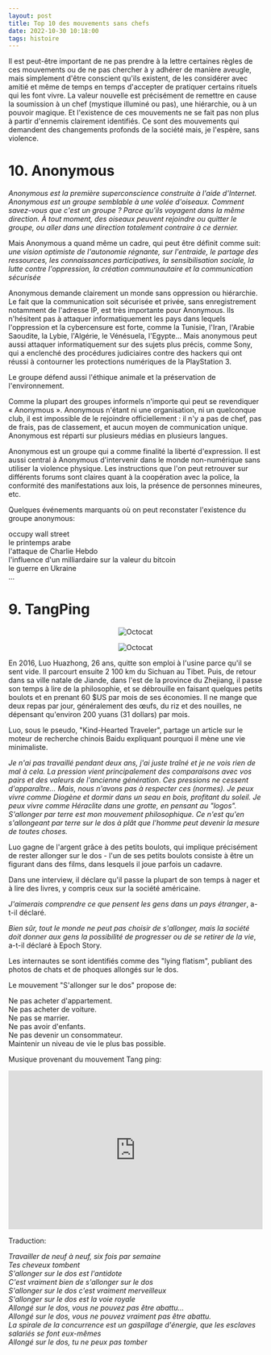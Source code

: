 ```yaml
---
layout: post
title: Top 10 des mouvements sans chefs
date: 2022-10-30 10:18:00
tags: histoire
---
```


Il est peut-être important de ne pas prendre à la lettre certaines règles de ces mouvements ou de ne pas chercher à y adhérer de manière aveugle, mais simplement d'être conscient qu'ils existent, de les considérer avec amitié et même de temps en temps d'accepter de pratiquer certains rituels qui les font vivre. La valeur nouvelle est précisément de remettre en cause la soumission à un chef (mystique illuminé ou pas), une hiérarchie, ou à un pouvoir magique. Et l'existence de ces mouvements ne se fait pas non plus à partir d'ennemis clairement identifiés. Ce sont des mouvements qui demandent des changements profonds de la société mais, je l'espère, sans violence.

# 10. Anonymous

<em>Anonymous est la première superconscience construite à l'aide d'Internet. Anonymous est un groupe semblable à une volée d'oiseaux. Comment savez-vous que c'est un groupe ? Parce qu'ils voyagent dans la même direction. À tout moment, des oiseaux peuvent rejoindre ou quitter le groupe, ou aller dans une direction totalement contraire à ce dernier.</em>

Mais Anonymous a quand même un cadre, qui peut être définit comme suit: <em>une vision optimiste de l'autonomie régnante, sur l'entraide, le partage des ressources, les connaissances participatives, la sensibilisation sociale, la lutte contre l'oppression, la création communautaire et la communication sécurisée</em>

Anonymous demande clairement un monde sans oppression ou hiérarchie. Le fait que la communication soit sécurisée et privée, sans enregistrement notamment de l'adresse IP, est très importante pour Anonymous. Ils n'hésitent pas à attaquer informatiquement les pays dans lequels l'oppression et la cybercensure est forte, comme la Tunisie, l'Iran, l'Arabie Saoudite, la Lybie, l'Algérie, le Vénésuela, l'Egypte... Mais anonymous peut aussi attaquer informatiquement sur des sujets plus précis, comme Sony, qui a enclenché des procédures judiciaires contre des hackers qui ont réussi à contourner les protections numériques de la PlayStation 3.

Le groupe défend aussi l'éthique animale et la préservation de l'environnement.

Comme la plupart des groupes informels n'importe qui peut se revendiquer « Anonymous ». Anonymous n'étant ni une organisation, ni un quelconque club, il est impossible de le rejoindre officiellement : il n'y a pas de chef, pas de frais, pas de classement, et aucun moyen de communication unique. Anonymous est réparti sur plusieurs médias en plusieurs langues.

Anonymous est un groupe qui a comme finalité la liberté d'expression. Il est aussi central à Anonymous d'intervenir dans le monde non-numérique sans utiliser la violence physique. Les instructions que l'on peut retrouver sur différents forums sont claires quant à la coopération avec la police, la conformité des manifestations aux lois, la présence de personnes mineures, etc.

Quelques événements marquants où on peut reconstater l'existence du groupe anonymous:

occupy wall street<br/>
le printemps arabe<br/>
l'attaque de Charlie Hebdo<br/>
l'influence d'un milliardaire sur la valeur du bitcoin<br/>
le guerre en Ukraine<br/>
...

# 9. TangPing

<span style="display:block;text-align:center">![Octocat]({{site.baseurl}}/assets/img/lie-flat-blog-1.jpg)</span>

<span style="display:block;text-align:center">![Octocat]({{site.baseurl}}/assets/img/lying-flat.jpg)</span>

En 2016, Luo Huazhong, 26 ans, quitte son emploi à l'usine parce qu'il se sent vide. Il parcourt ensuite 2 100 km du Sichuan au Tibet. Puis, de retour dans sa ville natale de Jiande, dans l'est de la province du Zhejiang, il passe son temps à lire de la philosophie, et se débrouille en faisant quelques petits boulots et en prenant 60 $US par mois de ses économies. Il ne mange que deux repas par jour, généralement des œufs, du riz et des nouilles, ne dépensant qu'environ 200 yuans (31 dollars) par mois.

Luo, sous le pseudo, "Kind-Hearted Traveler", partage un article sur le moteur de recherche chinois Baidu expliquant pourquoi il mène une vie minimaliste.

<em>Je n'ai pas travaillé pendant deux ans, j'ai juste traîné et je ne vois rien de mal à cela. La pression vient principalement des comparaisons avec vos pairs et des valeurs de l'ancienne génération. Ces pressions ne cessent d'apparaître… Mais, nous n'avons pas à respecter ces (normes). Je peux vivre comme Diogène et dormir dans un seau en bois, profitant du soleil. Je peux vivre comme Héraclite dans une grotte, en pensant au "logos". S'allonger par terre est mon mouvement philosophique. Ce n'est qu'en s'allongeant par terre sur le dos à plât que l'homme peut devenir la mesure de toutes choses.</em>

Luo gagne de l'argent grâce à des petits boulots, qui implique précisément de rester allonger sur le dos - l'un de ses petits boulots consiste à être un figurant dans des films, dans lesquels il joue parfois un cadavre.

Dans une interview, il déclare qu'il passe la plupart de son temps à nager et à lire des livres, y compris ceux sur la société américaine.

<em>J'aimerais comprendre ce que pensent les gens dans un pays étranger</em>, a-t-il déclaré.

<em>Bien sûr, tout le monde ne peut pas choisir de s'allonger, mais la société doit donner aux gens la possibilité de progresser ou de se retirer de la vie</em>, a-t-il déclaré à Epoch Story.

Les internautes se sont identifiés comme des "lying flatism", publiant des photos de chats et de phoques allongés sur le dos.

Le mouvement "S'allonger sur le dos" propose de:

Ne pas acheter d'appartement.<br />
Ne pas acheter de voiture.<br />
Ne pas se marrier.<br />
Ne pas avoir d'enfants.<br />
Ne pas devenir un consommateur.<br />
Maintenir un niveau de vie le plus bas possible.<br />

Musique provenant du mouvement Tang ping:

<p style="text-align:center"><iframe width="100%" height="315" src="https://www.youtube.com/embed/corZx0a1yRU" frameborder="0" allowfullscreen></iframe></p>

Traduction:

<em>Travailler de neuf à neuf, six fois par semaine</em><br />
<em>Tes cheveux tombent</em><br />
<em>S'allonger sur le dos est l'antidote</em><br />
<em>C'est vraiment bien de s'allonger sur le dos</em><br />
<em>S'allonger sur le dos c'est vraiment merveilleux</em><br />
<em>S'allonger sur le dos est la voie royale</em><br />
<em>Allongé sur le dos, vous ne pouvez pas être abattu…</em><br />
<em>Allongé sur le dos, vous ne pouvez vraiment pas être abattu.</em><br />
<em>La spirale de la concurrence est un gaspillage d'énergie, que les esclaves salariés se font eux-mêmes</em><br />
<em>Allongé sur le dos, tu ne peux pas tomber</em>

